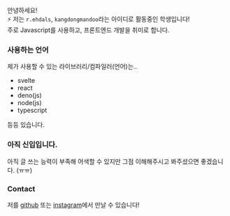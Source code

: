 안녕하세요!  
⚡ 저는 `r.ehdals`, `kangdongmandoo`라는 아이디로 활동중인 학생입니다!  
주로 Javascript를 사용하고, 프론트엔드 개발을 취미로 합니다.

### 사용하는 언어

제가 사용할 수 있는 라이브러리/컴파일러(언어)는..

- svelte
- react
- deno(js)
- node(js)
- typescript

등등 있습니다.

### 아직 신입입니다.

아직 글 쓰는 능력이 부족해 어색할 수 있지만 그점 이해해주시고 봐주셨으면 좋겠습니다. (ㅠㅠ)

### Contact

저를 [github](https://github.com/kangdongmandoo) 또는 [instagram](https://instagram.com/r.alsrkd)에서 만날 수 있습니다!
